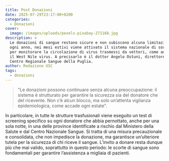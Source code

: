 ```yaml
---
title: Post Donazioni
date: 2025-07-29T23:17:00+0200
categories:
  - Donazioni
cover:
  image: /images/uploads/pexels-pixabay-271168.jpg
description: >
  Le donazioni di sangue restano sicure e non subiscono alcuna limitazione. Come
  ogni anno, nei mesi estivi viene attivato il sistema nazionale di sorveglianza
  per monitorare la circolazione di virus trasmessi da vettori, come ad esempio
  il West Nile virus. A precisarlo è il dottor Angelo Ostuni, direttore del
  Centro Regionale Sangue della Puglia.
author: Redazione USC
tags:
  - donazioni
---
```




> "Le donazioni possono continuare senza alcuna preoccupazione: il sistema è strutturato per garantire la sicurezza sia del donatore che del ricevente. Non c’è alcun blocco, ma solo un’attenta vigilanza epidemiologica, come accade ogni estate”. 

In particolare, in tutte le strutture trasfusionali viene eseguito un test di screening specifico su ogni donatore che abbia pernottato, anche per una sola notte, in una delle province identificate a rischio dal Ministero della Salute e dal Centro Nazionale Sangue. Si tratta di una misura precauzionale e consolidata, che non impedisce la donazione, ma garantisce un’ulteriore tutela per la sicurezza di chi riceve il sangue. L’invito a donare resta dunque più che mai valido, soprattutto in questo periodo: le scorte di sangue sono fondamentali per garantire l’assistenza a migliaia di pazienti.

